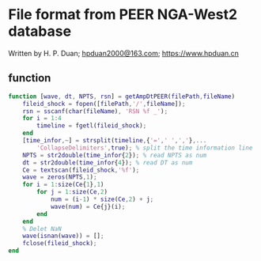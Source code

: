 # File format from PEER NGA-West2 database 
Written by H. P. Duan; hpduan2000@163.com; https://www.hpduan.cn  

## function
```matlab
function [wave, dt, NPTS, rsn] = getAmpDtPEER(filePath,fileName)
    fileid_shock = fopen([filePath,'/',fileName]);
    rsn = sscanf(char(fileName), 'RSN %f _');
    for i = 1:4
        timeline = fgetl(fileid_shock);
    end
    [time_infor,~] = strsplit(timeline,{'=',' ',','},...
        'CollapseDelimiters',true); % split the time information line
    NPTS = str2double(time_infor{2}); % read NPTS as num
    dt = str2double(time_infor{4}); % read DT as num
    Ce = textscan(fileid_shock,'%f');
    wave = zeros(NPTS,1);
    for i = 1:size(Ce{1},1)
        for j = 1:size(Ce,2)
            num = (i-1) * size(Ce,2) + j;
            wave(num) = Ce{j}(i);
        end
    end
    % Delet NaN
    wave(isnan(wave)) = [];
    fclose(fileid_shock);
end
```